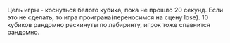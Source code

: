 Цель игры  - коснуться белого кубика, пока не прошло 20 секунд. Если это не сделать, то игра проиграна(переносимся на сцену lose). 10 кубиков рандомно раскинуты по лабиринту, игрок тоже спавнится рандомно.
